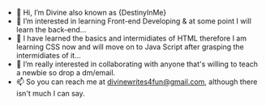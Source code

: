 - 👋 Hi, I’m Divine also known as {DestinyInMe}
- 👀 I’m interested in learning Front-end Developing & at some point I will learn the back-end...
- 🌱 I have learned the basics and intermidiates of HTML therefore I am learning CSS now and will move on to Java Script after grasping the intermidiates of it...
- 💞️ I’m really interested in collaborating with anyone that's willing to teach a newbie so drop a dm/email.
- 📫 So you can reach me at divinewrites4fun@gmail.com, although there isn't much I can say.
<!---
DestinyInMe/DestinyInMe is a ✨ special ✨ repository because its `README.md` (this file) appears on your GitHub profile.
You can click the Preview link to take a look at your changes.
--->
